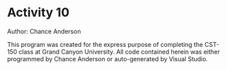 # Activity 10

Author: Chance Anderson

This program was created for the express purpose of completing the CST-150 class at Grand Canyon University. All code contained herein was either programmed by Chance Anderson or auto-generated by Visual Studio.
